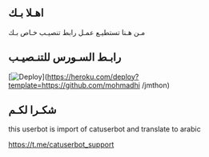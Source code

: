 ## اهـلا بـك
مـن هـنا تستطيـع عمـل رابط تنصيـب خـاص بـك

## رابـط السـورس للتنـصيـب

[![Deploy](https://www.herokucdn.com/deploy/button.svg)](https://heroku.com/deploy?template=https://github.com/mohmadhi
/jmthon)

## شكـرا لكـم 


this userbot is import of catuserbot and translate to arabic

https://t.me/catuserbot_support
